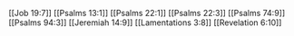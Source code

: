 [[Job 19:7]]
[[Psalms 13:1]]
[[Psalms 22:1]]
[[Psalms 22:3]]
[[Psalms 74:9]]
[[Psalms 94:3]]
[[Jeremiah 14:9]]
[[Lamentations 3:8]]
[[Revelation 6:10]]
